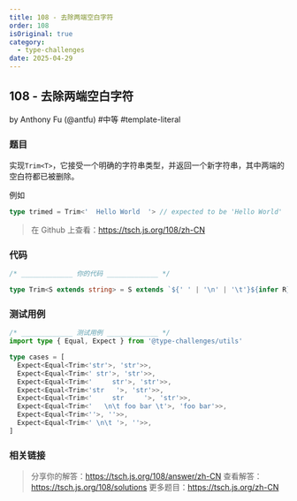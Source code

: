 ```yaml
---
title: 108 - 去除两端空白字符
order: 108
isOriginal: true
category:
  - type-challenges
date: 2025-04-29
---
```


108 - 去除两端空白字符
-------
by Anthony Fu (@antfu) #中等 #template-literal

### 题目

实现`Trim<T>`，它接受一个明确的字符串类型，并返回一个新字符串，其中两端的空白符都已被删除。

例如

```ts
type trimed = Trim<'  Hello World  '> // expected to be 'Hello World'
```

> 在 Github 上查看：https://tsch.js.org/108/zh-CN

### 代码

```ts
/* _____________ 你的代码 _____________ */

type Trim<S extends string> = S extends `${' ' | '\n' | '\t'}${infer R}` | `${infer R}${' ' | '\n' | '\t'}` ? Trim<R> : S

```

### 测试用例

```ts
/* _____________ 测试用例 _____________ */
import type { Equal, Expect } from '@type-challenges/utils'

type cases = [
  Expect<Equal<Trim<'str'>, 'str'>>,
  Expect<Equal<Trim<' str'>, 'str'>>,
  Expect<Equal<Trim<'     str'>, 'str'>>,
  Expect<Equal<Trim<'str   '>, 'str'>>,
  Expect<Equal<Trim<'     str     '>, 'str'>>,
  Expect<Equal<Trim<'   \n\t foo bar \t'>, 'foo bar'>>,
  Expect<Equal<Trim<''>, ''>>,
  Expect<Equal<Trim<' \n\t '>, ''>>,
]

```

### 相关链接

> 分享你的解答：https://tsch.js.org/108/answer/zh-CN
> 查看解答：https://tsch.js.org/108/solutions
> 更多题目：https://tsch.js.org/zh-CN
